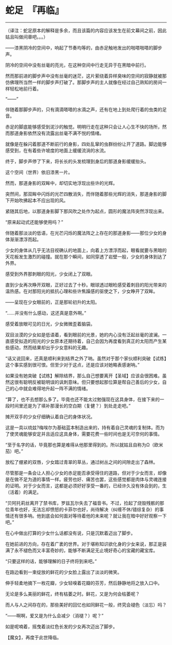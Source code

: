 # 蛇足　『再临』

------

（译注：蛇足原本的解释是多余，而且该篇的内容应该发生在前文幕间之前，因此姑且叫做间章吧。。。）

——漆黑阴冷的空间中，响起了节奏均等的，由赤足触地发出的啪嗒啪嗒的脚步声。

阴冷的空间中没有丝毫的亮光，在这种空间中行走无异于在黑暗中前行。

然而那前进的脚步声中没有丝毫的迷茫，这片萦绕着异样臭味的空间的寂静就被那仿佛理所当然一样的脚步声打破了。那脚步声的主人就像在经过自己熟知的房间一样轻松地前行着。

“——”

伴随着那脚步声的，只有滴滴嗒嗒的水滴之声，还有在地上到处爬行着的虫类的足音。

赤足的脚底能够感受到泥沙的触觉。明明行走在这种只会让人心生不快的场所，然而那道身影依然没有流露出丝毫不满不悦的情绪。

就像是在躲闪着那道不断前行的身影，四处乱窜的虫群纷纷让开了道路。脚边能够感受到，在有着些许坡度的地面上缓缓流淌的水流。

终于，脚步声停了下来，将长长的头发梳理到身后的那道身影缓缓抬头。

这个空间（世界）依旧漆黑一片。

然而，那道身影的双眸中，却切实地浮现出些许的光辉。

突然间，那双眸中闪烁的光芒四散消失，而伴随着那些光辉的消失，那道身影的脚下开始吹拂起本不应出现的风。

紧随其后地，以那道身影脚下那风吹之处作为起点，圆形的魔法阵突然浮现出来。

“原来起动式还能够使用吗？”

伴随着那淡淡的低语，在光芒闪烁的魔法阵之上存在的那道身影——那位少女的身体渐渐漂浮而起。

少女的身体从几乎无法目视确认的地面上，向着上方漂浮而起，眼看就要与黑暗的天花板发生激烈的碰撞。就在那个瞬间，如同穿透了岩壁一般，少女的身体到达了外界。

感受到外界那刺眼的阳光，少女闭上了双眼。

直到少女再次睁开双眼，正好过去了十秒。眼球透过眼睑感受着刺目的阳光带来的温热感。在对那阳光的抵抗心理和些许焦躁感的驱使之下，少女睁开了双眸。

——呈现在少女眼前的，正是那轮初升的太阳。

“……并没有什么感动，这还真是意外啊。”

感受着放眼可见的日光，少女微微歪着脑袋。

双目淡漠的少女如是低语着，看到眼前的光景，她的内心没有泛起丝毫的波澜。一直感受拟造的阳光的少女原本还期待着，自己会因为再度看到真正的太阳而产生某些感动，然而结果却出乎少女意料的无趣。

“话又说回来，还真是顺利来到结界之外了呐。虽然对于那个家伙顺利突破【试练】这个事实感到很可恨。但至少对于这点，还是应该对她略表感谢呐。”

如果没有她突破【试练】解除结界，那么自己想要离开【圣域】应该会很困难。虽然这很有聪明反被聪明误的讽刺意味。但只要想起那位算是帮自己善后的少女，自己的心中就会难得地升起一阵不满的情绪。

“算了，也不去想那么多了。毕竟也还不能太过勉强现在这具身体，在接下来的一段时间里还是为了填补那漫长的空白期（复健？）到处走走吧。”

摊开双手的少女仔细确认着自己的身体状况。

这是一具以琉兹?梅埃尔为基础蓝本制造出来的，持有着自己灵魂的复制体。而为了使灵魂能够安定并且适应这具身体，需要花费一些时间也是无可奈何的事情。

“至于名字的话，毕竟那也算是难得从他那里得到的。所以就姑且自称为Ω（欧米茄）吧。”

放松了绷紧的双唇，少女踏过青翠的草丛，通过树丛之间的间隙走出了森林。

尽管那是一条会让人担心少女的赤足能否承受得住的道路，但对于少女而言，却像是在做不足为道的事情一样。疲劳也好、痛苦也罢，这些感觉都是肉体与灵魂连接的证明。对于少女而言，这都是必须好好享受一番的，已经许久没有体会到的，生（活着）的满足。

“贝阿托莉丝离开了禁书库，罗兹瓦尔失去了福音书。不过，捡起了烧毁残骸的那位青年也好，无法忘却愤怒的卡菲尔也好，尚待解决（纠缠不休/错综复杂）的事情还有很多呐。他到底会如何面对等待着他的未来呢？就让我在暗中好好观察一下吧。”

在心中做出打算的少女什么话都没有说，只是沉默着迈出了脚步。

在她前进的方向，存在着广袤的世界。对于堪称知识欲化身的少女来说，那正是装满了永不褪色而又丰富奇妙的，能够不断满足无止境好奇心的宝藏的藏宝库。

“只要这样的话，能够理解的日子终将到来吧。”

在路边看到一束绽放的鲜花的少女脸上露出了淡淡的微笑。

伸手轻柔地摘下一枚花瓣，少女轻嗅着花瓣的芬芳，然后静静地将之放入口中。

无论是多么美丽的鲜花，终有枯萎之时。鲜花，又是为何会枯萎呢？

而人与人之间存在的，那些美好的回忆也如同鲜花一般，终究会褪色（淡忘）吗？

“——啊啊，爱又是为什么会减少（消褪？）呢？”

如是呢喃着，摇曳着淡红色长发的少女再次迈出了脚步。

【魔女】，再度于此世降临。

